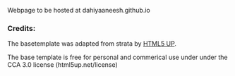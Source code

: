 Webpage to be hosted at dahiyaaneesh.github.io


### Credits:
The basetemplate was adapted from strata by [HTML5 UP](html5up.net). 

The base template is free for personal and commerical use under under the CCA 3.0 license (html5up.net/license)
